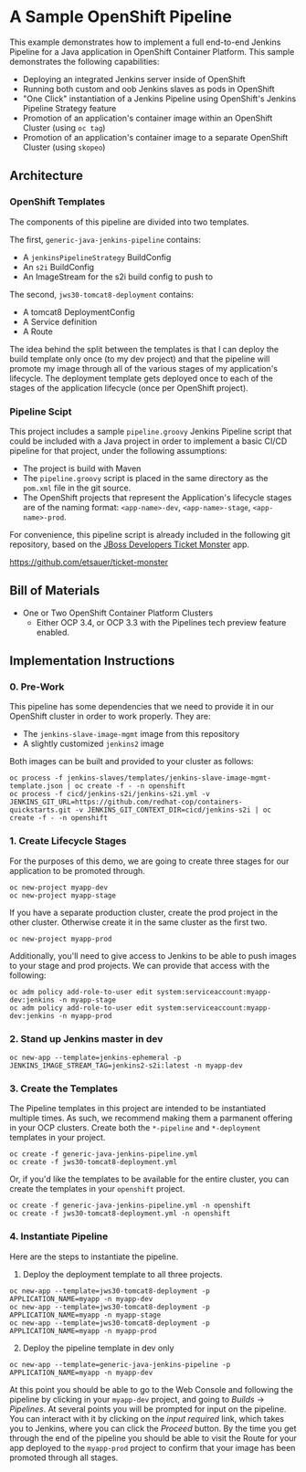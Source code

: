 # A Sample OpenShift Pipeline

This example demonstrates how to implement a full end-to-end Jenkins Pipeline for a Java application in OpenShift Container Platform. This sample demonstrates the following capabilities:

* Deploying an integrated Jenkins server inside of OpenShift
* Running both custom and oob Jenkins slaves as pods in OpenShift
* "One Click" instantiation of a Jenkins Pipeline using OpenShift's Jenkins Pipeline Strategy feature
* Promotion of an application's container image within an OpenShift Cluster (using `oc tag`)
* Promotion of an application's container image to a separate OpenShift Cluster (using `skopeo`)

## Architecture

### OpenShift Templates

The components of this pipeline are divided into two templates.

The first, `generic-java-jenkins-pipeline` contains:

* A `jenkinsPipelineStrategy` BuildConfig
* An `s2i` BuildConfig
* An ImageStream for the s2i build config to push to

The second, `jws30-tomcat8-deployment` contains:

* A tomcat8 DeploymentConfig
* A Service definition
* A Route

The idea behind the split between the templates is that I can deploy the build template only once (to my dev project) and that the pipeline will promote my image through all of the various stages of my application's lifecycle. The deployment template gets deployed once to each of the stages of the application lifecycle (once per OpenShift project).

### Pipeline Scipt

This project includes a sample `pipeline.groovy` Jenkins Pipeline script that could be included with a Java project in order to implement a basic CI/CD pipeline for that project, under the following assumptions:

* The project is build with Maven
* The `pipeline.groovy` script is placed in the same directory as the `pom.xml` file in the git source.
* The OpenShift projects that represent the Application's lifecycle stages are of the naming format: `<app-name>-dev`, `<app-name>-stage`, `<app-name>-prod`.

For convenience, this pipeline script is already included in the following git repository, based on the [JBoss Developers Ticket Monster](https://github.com/jboss-developer/ticket-monster) app.

https://github.com/etsauer/ticket-monster

## Bill of Materials

* One or Two OpenShift Container Platform Clusters
  * Either OCP 3.4, or OCP 3.3 with the Pipelines tech preview feature enabled.

## Implementation Instructions

### 0. Pre-Work

This pipeline has some dependencies that we need to provide it in our OpenShift cluster in order to work properly. They are:

* The `jenkins-slave-image-mgmt` image from this repository
* A slightly customized `jenkins2` image

Both images can be built and provided to your cluster as follows:

```
oc process -f jenkins-slaves/templates/jenkins-slave-image-mgmt-template.json | oc create -f - -n openshift
oc process -f cicd/jenkins-s2i/jenkins-s2i.yml -v JENKINS_GIT_URL=https://github.com/redhat-cop/containers-quickstarts.git -v JENKINS_GIT_CONTEXT_DIR=cicd/jenkins-s2i | oc create -f - -n openshift
```

### 1. Create Lifecycle Stages

For the purposes of this demo, we are going to create three stages for our application to be promoted through.

```
oc new-project myapp-dev
oc new-project myapp-stage
```

If you have a separate production cluster, create the prod project in the other cluster. Otherwise create it in the same cluster as the first two.

```
oc new-project myapp-prod
```

Additionally, you'll need to give access to Jenkins to be able to push images to your stage and prod projects. We can provide that access with the following:

```
oc adm policy add-role-to-user edit system:serviceaccount:myapp-dev:jenkins -n myapp-stage
oc adm policy add-role-to-user edit system:serviceaccount:myapp-dev:jenkins -n myapp-prod
```

### 2. Stand up Jenkins master in dev

```
oc new-app --template=jenkins-ephemeral -p JENKINS_IMAGE_STREAM_TAG=jenkins2-s2i:latest -n myapp-dev
```

### 3. Create the Templates

The Pipeline templates in this project are intended to be instantiated multiple times. As such, we recommend making them a parmanent offering in your OCP clusters. Create both the `*-pipeline` and `*-deployment` templates in your project.

```
oc create -f generic-java-jenkins-pipeline.yml
oc create -f jws30-tomcat8-deployment.yml
```

Or, if you'd like the templates to be available for the entire cluster, you can create the templates in your `openshift` project.

```
oc create -f generic-java-jenkins-pipeline.yml -n openshift
oc create -f jws30-tomcat8-deployment.yml -n openshift
```
### 4. Instantiate Pipeline

Here are the steps to instantiate the pipeline.

1. Deploy the deployment template to all three projects.
```
oc new-app --template=jws30-tomcat8-deployment -p APPLICATION_NAME=myapp -n myapp-dev
oc new-app --template=jws30-tomcat8-deployment -p APPLICATION_NAME=myapp -n myapp-stage
oc new-app --template=jws30-tomcat8-deployment -p APPLICATION_NAME=myapp -n myapp-prod
```
2. Deploy the pipeline template in dev only
```
oc new-app --template=generic-java-jenkins-pipeline -p APPLICATION_NAME=myapp -n myapp-dev
```

At this point you should be able to go to the Web Console and following the pipeline by clicking in your `myapp-dev` project, and going to *Builds* -> *Pipelines*. At several points you will be prompted for input on the pipeline. You can interact with it by clicking on the _input required_ link, which takes you to Jenkins, where you can click the *Proceed* button. By the time you get through the end of the pipeline you should be able to visit the Route for your app deployed to the `myapp-prod` project to confirm that your image has been promoted through all stages.
